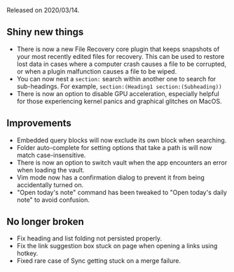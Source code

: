 Released on 2020/03/14.

## Shiny new things

- There is now a new File Recovery core plugin that keeps snapshots of your most recently edited files for recovery. This can be used to restore lost data in cases where a computer crash causes a file to be corrupted, or when a plugin malfunction causes a file to be wiped.
- You can now nest a `section:` search within another one to search for sub-headings. For example, `section:(Heading1 section:(Subheading))`
- There is now an option to disable GPU acceleration, especially helpful for those experiencing kernel panics and graphical glitches on MacOS.

## Improvements

- Embedded query blocks will now exclude its own block when searching.
- Folder auto-complete for setting options that take a path is will now match case-insensitive.
- There is now an option to switch vault when the app encounters an error when loading the vault.
- Vim mode now has a confirmation dialog to prevent it from being accidentally turned on.
- "Open today's note" command has been tweaked to "Open today's daily note" to avoid confusion.

## No longer broken

- Fix heading and list folding not persisted properly.
- Fix the link suggestion box stuck on page when opening a links using hotkey.
- Fixed rare case of Sync getting stuck on a merge failure.
